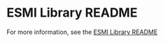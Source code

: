 # ESMI Library README

For more information, see the [ESMI Library README](https://raw.githubusercontent.com/amd/esmi_ib_library/master/docs/README.md)
